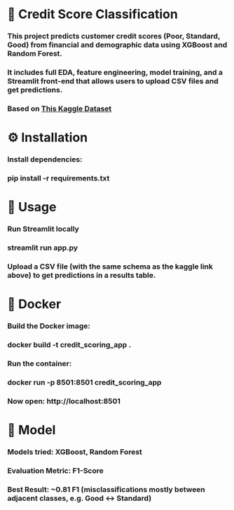 # 🏦 Credit Score Classification

### This project predicts customer credit scores (Poor, Standard, Good) from financial and demographic data using XGBoost and Random Forest.

### It includes full EDA, feature engineering, model training, and a Streamlit front-end that allows users to upload CSV files and get predictions.

### Based on [This Kaggle Dataset](www.kaggle.com/datasets/parisrohan/credit-score-classification)

# ⚙️ Installation

### Install dependencies:

### pip install -r requirements.txt

# 🚀 Usage

### Run Streamlit locally

### streamlit run app.py

### Upload a CSV file (with the same schema as the kaggle link above) to get predictions in a results table.

# 🐳 Docker

### Build the Docker image:

### docker build -t credit_scoring_app .

### Run the container:

### docker run -p 8501:8501 credit_scoring_app

### Now open: http://localhost:8501

# 🧠 Model

### Models tried: XGBoost, Random Forest

### Evaluation Metric: F1-Score

### Best Result: ~0.81 F1 (misclassifications mostly between adjacent classes, e.g. Good ↔ Standard)
